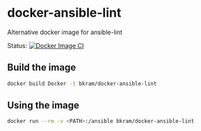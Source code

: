 # docker-ansible-lint

Alternative docker image for ansible-lint

Status: [![Docker Image CI](https://github.com/bkram/docker-ansible-lint/actions/workflows/docker-image.yml/badge.svg)](https://github.com/bkram/docker-ansible-lint/actions/workflows/docker-image.yml)

## Build the image

```bash
docker build Docker -t bkram/docker-ansible-lint
```

## Using the image

```bash
docker run --rm -v <PATH>:/ansible bkram/docker-ansible-lint
```
